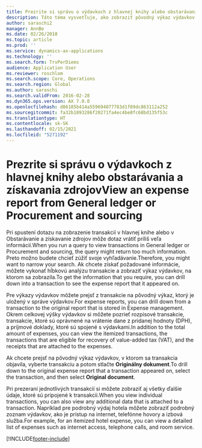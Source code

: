 ```yaml
---
title: Prezrite si správu o výdavkoch z hlavnej knihy alebo obstarávania a získavania zdrojov
description: Táto téma vysvetľuje, ako zobraziť pôvodný výkaz výdavkov, v ktorom sa transakcia objavila.
author: saraschi2
manager: AnnBe
ms.date: 02/26/2018
ms.topic: article
ms.prod: ''
ms.service: dynamics-ax-applications
ms.technology: ''
ms.search.form: TrvPerDiems
audience: Application User
ms.reviewer: roschlom
ms.search.scope: Core, Operations
ms.search.region: Global
ms.author: saraschi
ms.search.validFrom: 2016-02-28
ms.dyn365.ops.version: AX 7.0.0
ms.openlocfilehash: d86185b414a559694077783d1f89dc863112a252
ms.sourcegitcommit: fa32b1893286f20271fa4ec4be8fc68bd135f53c
ms.translationtype: HT
ms.contentlocale: sk-SK
ms.lasthandoff: 02/15/2021
ms.locfileid: "5271192"
---
```

# <a name="view-an-expense-report-from-general-ledger-or-procurement-and-sourcing"></a><span data-ttu-id="f7baa-103">Prezrite si správu o výdavkoch z hlavnej knihy alebo obstarávania a získavania zdrojov</span><span class="sxs-lookup"><span data-stu-id="f7baa-103">View an expense report from General ledger or Procurement and sourcing</span></span>

<span data-ttu-id="f7baa-104">Pri spustení dotazu na zobrazenie transakcií v hlavnej knihe alebo v Obstarávanie a získavanie zdrojov môže dotaz vrátiť príliš veľa informácií.</span><span class="sxs-lookup"><span data-stu-id="f7baa-104">When you run a query to view transactions in General ledger or Procurement and sourcing, the query might return too much information.</span></span> <span data-ttu-id="f7baa-105">Preto možno budete chcieť zúžiť svoje vyhľadávanie.</span><span class="sxs-lookup"><span data-stu-id="f7baa-105">Therefore, you might want to narrow your search.</span></span> <span data-ttu-id="f7baa-106">Ak chcete získať požadované informácie, môžete vykonať hĺbkovú analýzu transakcie a zobraziť výkaz výdavkov, na ktorom sa zobrazila.</span><span class="sxs-lookup"><span data-stu-id="f7baa-106">To get the information that you require, you can drill down into a transaction to see the expense report that it appeared on.</span></span>

<span data-ttu-id="f7baa-107">Pre výkazy výdavkov môžete prejsť z transakcie na pôvodný výkaz, ktorý je uložený v správe výdavkov.</span><span class="sxs-lookup"><span data-stu-id="f7baa-107">For expense reports, you can drill down from a transaction to the original report that is stored in Expense management.</span></span> <span data-ttu-id="f7baa-108">Okrem celkovej výšky výdavkov si môžete pozrieť rozpisové transakcie, transakcie, ktoré sú oprávnené na vrátenie dane z pridanej hodnoty (DPH), a príjmové doklady, ktoré sú spojené s výdavkami.</span><span class="sxs-lookup"><span data-stu-id="f7baa-108">In addition to the total amount of expenses, you can view the itemized transactions, the transactions that are eligible for recovery of value-added tax (VAT), and the receipts that are attached to the expenses.</span></span>

<span data-ttu-id="f7baa-109">Ak chcete prejsť na pôvodný výkaz výdavkov, v ktorom sa transakcia objavila, vyberte transakciu a potom stlačte **Originálny dokument**.</span><span class="sxs-lookup"><span data-stu-id="f7baa-109">To drill down to the original expense report that a transaction appeared on, select the transaction, and then select **Original document**.</span></span>

<span data-ttu-id="f7baa-110">Pri prezeraní jednotlivých transakcií si môžete zobraziť aj všetky ďalšie údaje, ktoré sú pripojené k transakcii.</span><span class="sxs-lookup"><span data-stu-id="f7baa-110">When you view individual transactions, you can also view any additional data that is attached to a transaction.</span></span> <span data-ttu-id="f7baa-111">Napríklad pre podrobný výdaj hotela môžete zobraziť podrobný zoznam výdavkov, ako je prístup na internet, telefónne hovory a izbová služba.</span><span class="sxs-lookup"><span data-stu-id="f7baa-111">For example, for an itemized hotel expense, you can view a detailed list of expenses such as internet access, telephone calls, and room service.</span></span>


[!INCLUDE[footer-include](../includes/footer-banner.md)]